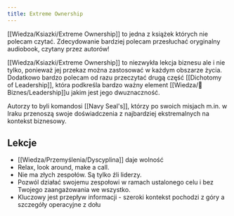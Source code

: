 ```yaml
---
title: Extreme Ownership
---
```


[[Wiedza/Ksiazki/Extreme Ownership]] to jedna z książek których nie polecam czytać. Zdecydowanie bardziej polecam przesłuchać oryginalny audiobook, czytany przez autorów!

[[Wiedza/Ksiazki/Extreme Ownership]] to niezwykła lekcja biznesu ale i nie tylko, ponieważ jej przekaz można zastosować w każdym obszarze życia. Dodatkowo bardzo polecam od razu przeczytać drugą część [[Dichotomy of Leadership]], która podkreśla bardzo ważny element [[Wiedza/🎲 Biznes/Leadership]]u jakim jest jego dwuznaczność.

Autorzy to byli komandosi [[Navy Seal's]], którzy po swoich misjach m.in. w Iraku przenoszą swoje doświadczenia z najbardziej ekstremalnych na kontekst biznesowy.

## Lekcje
- [[Wiedza/Przemyślenia/Dyscyplina]] daje wolność
- Relax, look around, make a call.
- Nie ma złych zespołów. Są tylko źli liderzy.
- Pozwól działać swojemu zespołowi w ramach ustalonego celu i bez Twojego zaangażowania we wszystko.
- Kluczowy jest przepływ informacji - szeroki kontekst pochodzi z góry a szczegóły operacyjne z dołu